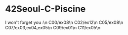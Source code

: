 # 42Seoul-C-Piscine
I won't forget you :\n
C00/ex08\n
C02/ex12\n
C05/ex08\n
C07/ex03,ex04,ex05\n
C09/ex01\n
C11/ex05\n
